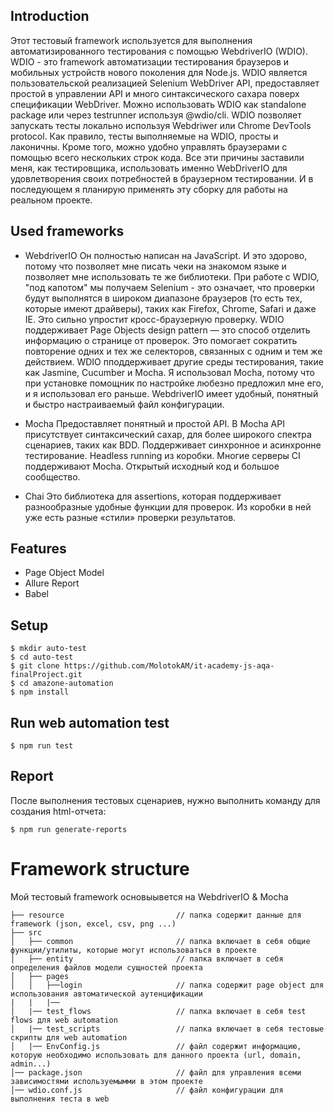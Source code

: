 ## Introduction
Этот тестовый framework используется для выполнения автоматизированного тестирования с помощью WebdriverIO (WDIO).
WDIO - это framework автоматизации тестирования браузеров и мобильных устройств нового поколения для Node.js. 
WDIO является пользовательской реализацией Selenium WebDriver API, предоставляет простой в управлении API и много синтаксического сахара поверх спецификации WebDriver.
Можно использовать WDIO как standalone package или через testrunner используя @wdio/cli. 
WDIO позволяет запускать тесты локально используя Webdriwer или Chrome DevTools protocol.
Как правило, тесты выполняемые на WDIO, просты и лаконичны. Кроме того, можно удобно управлять браузерами с помощью всего нескольких строк кода.
Все эти причины заставили меня, как тестировщика, использовать именно WebDriverIO для удовлетворения своих потребностей в браузерном тестировании. И в последующем я планирую применять эту сборку для работы на реальном проекте.

## Used frameworks
- WebdriverIO
Он полностью написан на JavaScript. И это здорово, потому что позволяет мне писать чеки на знакомом языке и позволяет мне использовать те же библиотеки.
При работе с WDIO, "под капотом" мы получаем Selenium - это означает, что проверки будут выполнятся в широком диапазоне браузеров (то есть тех, которые имеют драйверы), таких как Firefox, Chrome, Safari и даже IE. Это сильно упростит кросс-браузерную проверку.
WDIO поддерживает Page Objects design pattern — это способ отделить информацию о странице от проверок. Это помогает сократить повторение одних и тех же селекторов, связанных с одним и тем же действием.
WDIO пподдерживает другие среды тестирования, такие как Jasmine, Cucumber и Mocha. Я использовал Mocha, потому что при установке помощник по настройке любезно предложил мне его, и я использовал его раньше.
WebdriverIO имеет удобный, понятный и быстро настраиваемый файл конфигурации. 

- Mocha
Предоставляет понятный и простой API. 
В Mocha API присутствует синтаксический сахар, для более широкого спектра сценариев, таких как BDD.
Поддерживает синхронное и асинхронне тестирование.
Headless running из коробки.
Многие серверы CI поддерживают Mocha.
Открытый исходный код и большое сообщество.

- Chai
Это библиотека для assertions, которая поддерживает разнообразные удобные функции для проверок. 
Из коробки в ней уже есть разные «стили» проверки результатов.

## Features
- Page Object Model
- Allure Report
- Babel 

## Setup
```
$ mkdir auto-test
$ cd auto-test
$ git clone https://github.com/MolotokAM/it-academy-js-aqa-finalProject.git
$ cd amazone-automation
$ npm install
```

## Run web automation test
```
$ npm run test
```

## Report
После выполнения тестовых сценариев, нужно выполнить команду для создания html-отчета:
```
$ npm run generate-reports
``` 

# Framework structure
Мой тестовый framework основыывется на WebdriverIO & Mocha
```
├── resource                         // папка содержит данные для framework (json, excel, csv, png ...)        
├── src
│   ├── common                       // папка включает в себя общие функции/утилиты, которые могут использоваться в проекте
│   ├── entity                       // папка включает в себя определения файлов модели сущностей проекта
│   ├── pages                        
│   │   ├──login                     // папка содержит page object для использования автоматической аутенцификации 
|   |   |──                          
│   |── test_flows                   // папка включает в себя test flows для web automation
│   |── test_scripts                 // папка включает в себя тестовые скрипты для web automation
│   |── EnvConfig.js                 // файл содержит информацию, которую необходимо использовать для данного проекта (url, domain, admin...)
│── package.json                     // файл для управления всеми зависимостями используемымми в этом проекте
│── wdio.conf.js                     // файл конфигурации для выполнения теста в web
```